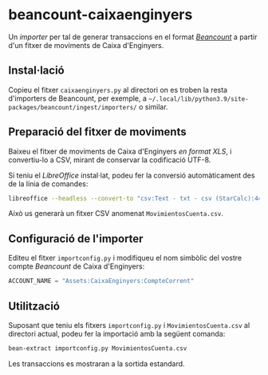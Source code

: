 # beancount-caixaenginyers

Un _importer_ per tal de generar transaccions en el format [_Beancount_](https://github.com/beancount/beancount/) a partir d'un fitxer de moviments de Caixa d'Enginyers.

## Instal·lació

Copieu el fitxer `caixaenginyers.py` al directori on es troben la resta
d'importers de Beancount, per exemple, a `~/.local/lib/python3.9/site-packages/beancount/ingest/importers/` o similar.

## Preparació del fitxer de moviments

Baixeu el fitxer de moviments de Caixa d'Enginyers _en format XLS_, i convertiu-lo
a CSV, mirant de conservar la codificació UTF-8.

Si teniu el _LibreOffice_ instal·lat, podeu fer la conversió automàticament des de la línia de comandes:

```bash
libreoffice --headless --convert-to "csv:Text - txt - csv (StarCalc):44,34,76,1,1/1:" MovimientosCuenta.xls
```

Això us generarà un fitxer CSV anomenat `MovimientosCuenta.csv`.

## Configuració de l'importer

Editeu el fitxer `importconfig.py` i modifiqueu el nom simbòlic del vostre compte _Beancount_ de Caixa d'Enginyers:

```python
ACCOUNT_NAME = "Assets:CaixaEnginyers:CompteCorrent"
```

## Utilització

Suposant que teniu els fitxers `importconfig.py` i `MovimientosCuenta.csv` al directori actual, podeu fer la importació amb la següent comanda:

```bash
bean-extract importconfig.py MovimientosCuenta.csv
```

Les transaccions es mostraran a la sortida estandard.
